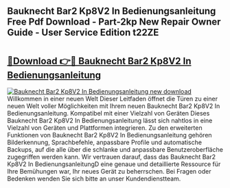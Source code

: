 ## Bauknecht Bar2 Kp8V2 In Bedienungsanleitung Free Pdf Download - Part-2kp New Repair Owner Guide - User Service Edition t22ZE

# <h2><a href="http://df5r4sh.blite.top/?on=Bauknecht+Bar2+Kp8V2+In+Bedienungsanleitung">🔗Download 👉🔴 Bauknecht Bar2 Kp8V2 In Bedienungsanleitung</a></h2>

[![Bauknecht Bar2 Kp8V2 In Bedienungsanleitung new download](https://i.imgur.com/lujVjoI.png)](http://df5r4sh.blite.top/?on=Bauknecht+Bar2+Kp8V2+In+Bedienungsanleitung)
Willkommen in einer neuen Welt Dieser Leitfaden öffnet die Türen zu einer neuen Welt voller Möglichkeiten mit Ihrem neuen Bauknecht Bar2 Kp8V2 In Bedienungsanleitung. Kompatibel mit einer Vielzahl von Geräten Dieses Bauknecht Bar2 Kp8V2 In Bedienungsanleitung lässt sich nahtlos in eine Vielzahl von Geräten und Plattformen integrieren. Zu den erweiterten Funktionen von Bauknecht Bar2 Kp8V2 In Bedienungsanleitung gehören Bilderkennung, Sprachbefehle, anpassbare Profile und automatische Backups, auf die alle über die schlanke und anpassbare Benutzeroberfläche zugegriffen werden kann. Wir vertrauen darauf, dass das Bauknecht Bar2 Kp8V2 In BedienungsanleitungD eine genaue und detaillierte Ressource für Ihre Bemühungen war, Ihr neues Gerät zu beherrschen. Bei Fragen oder Bedenken wenden Sie sich bitte an unser Kundendienstteam.
